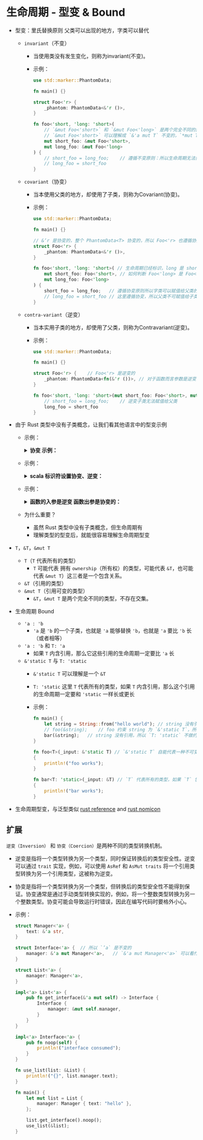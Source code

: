 # 生命周期 - 型变 & Bound 

- 型变：里氏替换原则 父类可以出现的地方，字类可以替代
    - `invariant`（不变）
        - 当使用类没有发生变化，则称为invariant(不变)。

        - 示例：

            ```rust
            use std::marker::PhantomData;

            fn main() {}

            struct Foo<'r> {
                _phantom: PhantomData<&'r ()>,
            }

            fn foo<'short, 'long: 'short>(
                // `&mut Foo<'short>` 和 `&mut Foo<'long>` 是两个完全不同的类型，不存在交集
                // `&mut Foo<'short>` 可以理解成 `&'a mut T` 不变的，`*mut T` 也是不变的
                mut short_foo: &mut Foo<'short>, 
                mut long_foo: &mut Foo<'long>
            ) {
                // short_foo = long_foo;    // 遵循不变原则：所以生命周期无法协变，逆变了
                // long_foo = short_foo
            }
            ```

    - `covariant`（协变）
        - 当本使用父类的地方，却使用了子类，则称为Covariant(协变)。

        - 示例：

            

            ```rust
            use std::marker::PhantomData;

            fn main() {}

            // &‘r 是协变的，整个 PhantomData<T> 协变的，所以 Foo<'r> 也遵循协变原则
            struct Foo<'r> {
                _phantom: PhantomData<&'r ()>,
            }

            fn foo<'short, 'long: 'short>( // 生命周期已经标识，long 是 short 的子类
                mut short_foo: Foo<'short>, // 如何判断 Foo<'long> 是 Foo<'short> 的子类
                mut long_foo: Foo<'long>
            ) {
                short_foo = long_foo;   // 遵循协变原则所以字类可以赋值给父类的
                // long_foo = short_foo // 这里遵循协变，所以父类不可赋值给子类
            }
            ```

    - `contra-variant`（逆变）
        - 当本实用子类的地方，却使用了父类，则称为Contravariant(逆变)。

        - 示例：

            ```rust
            use std::marker::PhantomData;

            fn main() {}

            struct Foo<'r> {    // Foo<'r> 是逆变的
                _phantom: PhantomData<fn(&'r ())>, // 对于函数而言参数是逆变的
            }

            fn foo<'short, 'long: 'short>(mut short_foo: Foo<'short>, mut long_foo: Foo<'long>) {
                // short_foo = long_foo;    // 逆变子类无法赋值给父类
                long_foo = short_foo
            }
            ```

- 由于 Rust 类型中没有子类概念，让我们看其他语言中的型变示例
    - 示例：

        <details><summary><b>协变 示例：</b></summary>

        ```scala
        object _01_extra_example {
            class A

            class B extends A

            class C extends B

            private def f1(a: A): Unit = {
                println("Test passed")
            }

            def main(args: Array[String]: Unit) {
                val a = new A
                val b = new B

                f1(a) // Test passed
                f1(b) // Test passed
            }
        }
        ```
        </details>

    - 示例：

        <details><summary><b>scala 标识符设置协变、逆变：</b></summary>

        ```scala
        object _02_extra_example {
            class A

            class B extends A

            class C extends B

            // class Foo[T]    // 类型构造器
            // 不变: B 继承 A 但是 Foo[A] 和 Foo[B] 是没有关系的
            // Test passed
            // error


            // class Foo[+T]   // Foo[+T] 协变
            // 协变: Foo[A] 和 Foo[B] 是否存在关系，主要是看 A 和 B 是什么关系，所以
            // Test passed
            // Test passed

            class Foo[-T]   // 逆变
            // 逆变: A 是 B 的父类，Foo[A] 和 Foo[B] 的关系就会反过来为，Foo[B] 是 Foo[A] 的父类

            def f1(a: Foo[T]): Unit = {
                println("Test passed")
            }

            def main(args: Array[String]: Unit) {
                
                val a = new Foo[A]
                val b = new Foo[B]

                f1(a)
                f1(b)
            }
        }
        ```
        </details>

    - 示例：
        
        <details><summary><b>函数的入参是逆变 函数出参是协变的：</b></summary>
        
        ```scala
        object _03_extra_example {
            class A

            class B extends A

            class C extends B


            def f(fun: B => B): Unit = {
                fun(new B)
                println("f works")
            }

            def main(args: Array[String]: Unit) {
                val a = new A
                val b = new B
                val c = new C

                f((b: B) => b)  // 不变：B => B

                // 当本实用子类的地方，却使用了父类，则称为Contravariant(逆变)。
                // 函数的入参是逆变 函数出参是协变的
                f((a: A) => c)  // A => C : B => B 

                f((c: C) => c)  // 当本使用父类的地方，却使用了子类，则称为Covariant(协变)。
            }
        }
        ```
        </details>

    - 为什么重要？
        - 虽然 Rust 类型中没有子类概念，但生命周期有
        - 理解类型的型变后，就能很容易理解生命周期型变
- `T`，`&T`，`&mut T`
    - `T`（`T` 代表所有的类型）
        - `T` 可能代表 拥有 `ownership`（所有权）的类型，可能代表 `&T`，也可能代表 `&mut T`）这三者是一个包含关系。
    - `&T`（引用的类型）
    - `&mut T`（引用可变的类型） 
        - `&T`，`&mut T` 是两个完全不同的类型，不存在交集。
- 生命周期 Bound
    - `'a : 'b`
        - `'a` 是 `'b` 的一个子类，也就是 `'a` 能够替换 `'b`，也就是 `'a` 要比 `'b` 长（或者相等）
    - `'a : 'b` 和 `T: 'a`
        - 如果 `T` 内含引用，那么它这些引用的生命周期一定要比 `'a` 长
    - `&'static T` 与 `T: 'static`
        - `&'static T` 可以理解是一个 `&T`
        - `T: 'static` 这里 `T` 代表所有的类型，如果 `T` 内含引用，那么这个引用的生命周期一定要和 `'static` 一样长或更长
        - 示例：

            ```rust
            fn main() {
                let string = String::from("hello world"); // string 没有引用
                // foo(&string);    // foo 约束 string 为 `&'static T`，所以 string 不满足
                bar(&string);   // string 没有引用，所以 `T: 'static` 不做约束
            }

            fn foo<T>(_input: &'static T) // `&'static T` 自能代表一种不可变引用，它的的生命周期只能是 `'static` 这么长
            {
                println!("foo works");
            }

            fn bar<T: 'static>(_input: &T) // `T` 代表所有的类型，如果 `T` 包含引用，这个引用的生命周期一定要比 `'static` 长；如果不包含引用不受约束
            {
                println!("bar works");
            }
            ```
- 生命周期型变，与泛型类似 [rust reference](https://rustwiki.org/zh-CN/reference/subtyping.html) and [rust nomicon](https://nomicon.purewhite.io/subtyping.html)


## 扩展

`逆变（Inversion）` 和 `协变（Coercion）`是两种不同的类型转换机制。

- 逆变是指将一个类型转换为另一个类型，同时保证转换后的类型安全性。逆变可以通过 `trait` 实现，例如，可以使用 `AsRef` 和 `AsMut traits` 将一个引用类型转换为另一个引用类型，这被称为逆变。

- 协变是指将一个类型转换为另一个类型，但转换后的类型安全性不能得到保证。协变通常是通过手动类型转换实现的，例如，将一个整数类型转换为另一个整数类型。协变可能会导致运行时错误，因此在编写代码时要格外小心。


- 示例：

    ```rust
    struct Manager<'a> {
        text: &'a str,
    }

    struct Interface<'a> {  // 所以 `’a` 是不变的
        manager: &'a mut Manager<'a>,   // `&'a mut Manager<'a>` 可以看作 `&'a mut T` 对于 `‘a` 是协变的，对于 `T` 是不变的
    }

    struct List<'a> {
        manager: Manager<'a>,
    }

    impl<'a> List<'a> {
        pub fn get_interface(&'a mut self) -> Interface {
            Interface {
                manager: &mut self.manager,
            }
        }
    }

    impl<'a> Interface<'a> {
        pub fn noop(self) {
            println!("interface consumed");
        }
    }

    fn use_list(list: &List) {
        println!("{}", list.manager.text);
    }

    fn main() {
        let mut list = List {
            manager: Manager { text: "hello" },
        };

        list.get_interface().noop();
        use_list(&list);
    }
    ```
